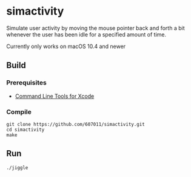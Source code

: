 # simactivity

Simulate user activity by moving the mouse pointer back and forth a bit whenever the user has been idle for a specified amount of time.

Currently only works on macOS 10.4 and newer

## Build

### Prerequisites

 - [Command Line Tools for Xcode](https://developer.apple.com/download/all/)

### Compile

```
git clone https://github.com/607011/simactivity.git
cd simactivity
make
```


## Run

```
./jiggle
```
